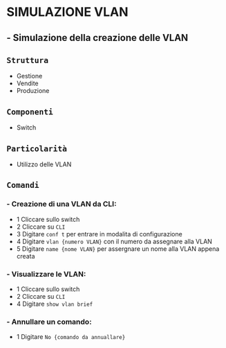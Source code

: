 # SIMULAZIONE VLAN
## - Simulazione della creazione delle VLAN
## `Struttura`
- Gestione
- Vendite
- Produzione
## `Componenti`
- Switch
## `Particolarità`
- Utilizzo delle VLAN
## `Comandi`
### - Creazione di una VLAN da CLI:
  -  1 Cliccare sullo switch
  -  2 Cliccare su `CLI`
  -  3 Digitare `conf t` per entrare in modalita di configurazione
  -  4 Digitare `vlan {numero VLAN}` con il numero da assegnare alla VLAN
  -  5 Digitare `name {nome VLAN}` per assergnare un nome alla VLAN appena creata
### - Visualizzare le VLAN:
  -  1 Cliccare sullo switch
  -  2 Cliccare su `CLI`
  -  4 Digitare `show vlan brief`
### - Annullare un comando:
  -  1 Digitare `No {comando da annuallare}`
